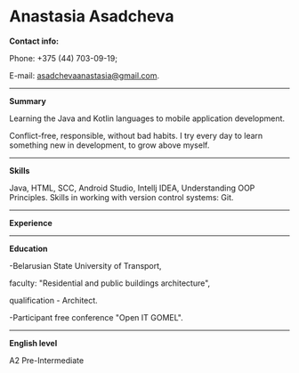 # Anastasia Asadcheva
	
**Contact info:**

Phone: +375 (44) 703-09-19;

E-mail: asadchevaanastasia@gmail.com.
***

**Summary**

Learning the Java and Kotlin languages to mobile application development.

Conflict-free, responsible, without bad habits. I try every day to learn something new in development, to grow above myself.
***

**Skills**

Java, HTML, SCC, Android Studio, Intellj IDEA, Understanding OOP Principles.
Skills in working with version control systems: Git.
***

**Experience**


***

**Education**

-Belarusian State University of Transport,

faculty: "Residential and public buildings architecture",

qualification - Architect.

-Participant free conference "Open IT GOMEL".
***

**English level**

A2 Pre-Intermediate
